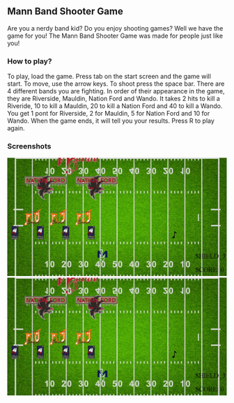 ## Mann Band Shooter Game

Are you a nerdy band kid? Do you enjoy shooting games? Well we have the game for you! The Mann Band Shooter Game was made for people just like you!

### How to play?

To play, load the game. Press tab on the start screen and the game will start. To move, use the arrow keys. To shoot press the space bar. There are 4 different bands you are fighting. In order of their appearance in the game, they are Riverside, Mauldin, Nation Ford and Wando. It takes 2 hits to kill a Riveride, 10 to kill a Mauldin, 20 to kill a Nation Ford and 40 to kill a Wando. You get 1 pont for Riverside, 2 for Mauldin, 5 for Nation Ford and 10 for Wando. When the game ends, it will tell you your results. Press R to play again.

### Screenshots
![alt text](https://raw.githubusercontent.com/Wesley-F/mann_band_shooter_game/master/screenshots/screenshot2.JPG "Logo Title Text 1")
![alt text](https://raw.githubusercontent.com/Wesley-F/mann_band_shooter_game/master/screenshots/screenshot2.JPG "Logo Title Text 1")


